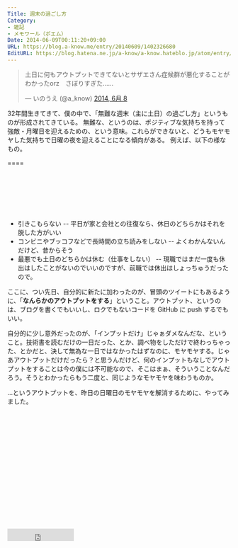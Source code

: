 ```yaml
---
Title: 週末の過ごし方
Category:
- 雑記
- メモワール（ポエム）
Date: 2014-06-09T00:11:20+09:00
URL: https://blog.a-know.me/entry/20140609/1402326680
EditURL: https://blog.hatena.ne.jp/a-know/a-know.hateblo.jp/atom/entry/12921228815727979215
---
```


<blockquote class="twitter-tweet" lang="ja"><p>土日に何もアウトプットできてないとサザエさん症候群が悪化することがわかったorz　さぼりすぎた……</p>&mdash; いのうえ (@a_know) <a href="https://twitter.com/a_know/statuses/475610597799636993">2014, 6月 8</a></blockquote>


32年間生きてきて、僕の中で、「無難な週末（主に土日）の過ごし方」というものが形成されてきている。
無難な、というのは、ポジティブな気持ちを持って強敵・月曜日を迎えるための、という意味。これらができないと、どうもモヤモヤした気持ちで日曜の夜を迎えることになる傾向がある。
例えば、以下の様なもの。

====

<script async src="//pagead2.googlesyndication.com/pagead/js/adsbygoogle.js"></script>
<!-- article-top -->
<ins class="adsbygoogle"
     style="display:inline-block;width:728px;height:90px"
     data-ad-client="ca-pub-3463034538369189"
     data-ad-slot="8367620130"></ins>
<script>
(adsbygoogle = window.adsbygoogle || []).push({});
</script>


- 引きこもらない
-- 平日が家と会社との往復なら、休日のどちらかはそれを脱した方がいい
- コンビニやブッコフなどで長時間の立ち読みをしない
-- よくわかんないんだけど、昔からそう
- 最悪でも土日のどちらかは休む（仕事をしない）
-- 現職ではまだ一度も休出はしたことがないのでいいのですが、前職では休出はしょっちゅうだったので。


ここに、つい先日、自分的に新たに加わったのが、冒頭のツイートにもあるように、「<span class="deco" style="font-weight:bold;">なんらかのアウトプットをする</span>」ということ。アウトプット、というのは、ブログを書くでもいいし、ロクでもないコードを GitHub に push するでもいい。


自分的に少し意外だったのが、「インプットだけ」じゃぁダメなんだな、ということ。技術書を読むだけの一日だった、とか、調べ物をしただけで終わっちゃった、とかだと、決して無為な一日ではなかったはずなのに、モヤモヤする。じゃあアウトプットだけだったら？と思うんだけど、何のインプットもなしでアウトプットをすることは今の僕には不可能なので、そこはまぁ、そういうことなんだろう。そうとわかったらもう二度と、同じようなモヤモヤを味わうものか。


...というアウトプットを、昨日の日曜日のモヤモヤを解消するために、やってみました。

<script async src="//pagead2.googlesyndication.com/pagead/js/adsbygoogle.js"></script>
<!-- article-bottom2 -->
<ins class="adsbygoogle"
     style="display:inline-block;width:300px;height:250px"
     data-ad-client="ca-pub-3463034538369189"
     data-ad-slot="5274552934"></ins>
<script>
(adsbygoogle = window.adsbygoogle || []).push({});
</script>


<iframe src="http://blog.hatena.ne.jp/a-know/a-know.hateblo.jp/subscribe/iframe" allowtransparency="true" frameborder="0" scrolling="no" width="150" height="28"></iframe>
